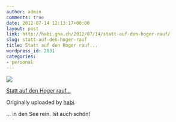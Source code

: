 ```yaml
---
author: admin
comments: true
date: 2012-07-14 12:13:17+00:00
layout: post
link: http://habi.gna.ch/2012/07/14/statt-auf-den-hoger-rauf/
slug: statt-auf-den-hoger-rauf
title: Statt auf den Hoger rauf...
wordpress_id: 2831
categories:
- personal
---
```



 [![](http://farm9.staticflickr.com/8166/7567466714_04e5ff5254_m.jpg)](http://www.flickr.com/photos/habi/7567466714/)
   

 
  [Statt auf den Hoger rauf...](http://www.flickr.com/photos/habi/7567466714/)
    

  Originally uploaded by [habi](http://www.flickr.com/photos/habi/).
 



... in den See rein. Ist auch schön!
  

